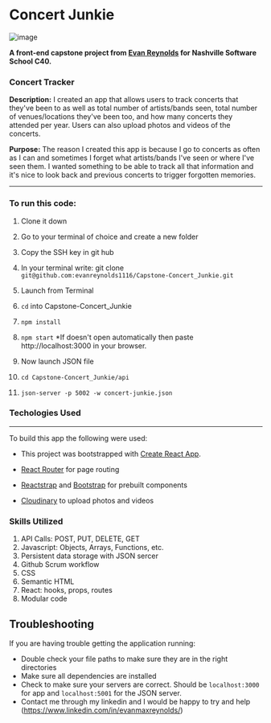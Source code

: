 # Concert Junkie
![image](https://res.cloudinary.com/emrcloud/image/upload/v1594049564/upload/Concert_Junkie_Neon_m6akfi.png)

**A front-end capstone project from [Evan Reynolds](https://www.linkedin.com/in/evanmaxreynolds/) for Nashville Software School C40.**

### **Concert Tracker**

**Description:** I created an app that allows users to track concerts that they've been to as well as total number of artists/bands seen, total number of venues/locations they've been too, and how many concerts they attended per year. Users can also upload photos and videos of the concerts.

**Purpose:** The reason I created this app is because I go to concerts as often as I can and sometimes I forget what artists/bands I've seen or where I've seen them. I wanted something to be able to track all that information and it's nice to look back and previous concerts to trigger forgotten memories.

---

### **To run this code:**

1. Clone it down

1. Go to your terminal of choice and create a new folder
1. Copy the SSH key in git hub
1. In your terminal write: git clone `git@github.com:evanreynolds1116/Capstone-Concert_Junkie.git`

1. Launch from Terminal 

1. `cd` into Capstone-Concert_Junkie
1. `npm install`
1. `npm start` \*If doesn't open automatically then paste http://localhost:3000 in your browser.

1. Now launch JSON file

1. `cd Capstone-Concert_Junkie/api`
1. `json-server -p 5002 -w concert-junkie.json`

### **Techologies Used**

---

To build this app the following were used:

- This project was bootstrapped with [Create React App](https://github.com/facebook/create-react-app).

- [React Router](https://reacttraining.com/react-router/) for page routing
- [Reactstrap](https://reactstrap.github.io/components/navbar/) and [Bootstrap](https://getbootstrap.com/) for prebuilt components
- [Cloudinary](https://cloudinary.com/) to upload photos and videos

### Skills Utilized 

1. API Calls: POST, PUT, DELETE, GET
1. Javascript: Objects, Arrays, Functions, etc.
1. Persistent data storage with JSON sercer
1. Github Scrum workflow
1. CSS
1. Semantic HTML
1. React: hooks, props, routes
1. Modular code

## Troubleshooting

If you are having trouble getting the application running:

- Double check your file paths to make sure they are in the right directories
- Make sure all dependencies are installed
- Check to make sure your servers are correct. Should be `localhost:3000` for app and `localhost:5001` for the JSON server.
- Contact me through my linkedin and I would be happy to try and help (https://www.linkedin.com/in/evanmaxreynolds/)